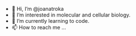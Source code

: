 - 👋 Hi, I’m @joanatroka
- 👀 I’m interested in molecular and cellular biology.
- 🌱 I’m currently learning to code.
- 📫 How to reach me ...

<!---
joanatroka/joanatroka is a ✨ special ✨ repository because its `README.md` (this file) appears on your GitHub profile.
You can click the Preview link to take a look at your changes.
--->
